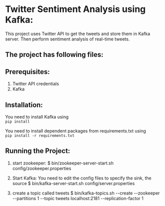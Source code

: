 # Twitter Sentiment Analysis using Kafka:
This project uses Twitter API to get the tweets and store them in Kafka server. Then perform sentiment analysis of real-time tweets.

## The project has following files:


## Prerequisites:
1. Twitter API credentials
2. Kafka


## Installation:
You need to install Kafka using<br/>
		`pip install `

You need to install dependent packages from requirements.txt using<br/>
	`pip install -r requirements.txt`

## Running the Project:

1. start zookeeper:
		$ bin/zookeeper-server-start.sh config/zookeeper.properties
		
2. Start Kafka:
   You need to edit the config files to specify the sink, the source
		 $ bin/kafka-server-start.sh config/server.properties
3. create a topic called tweets
		$ bin/kafka-topics.sh --create --zookeeper --partitions 1 --topic tweets localhost:2181 --replication-factor 1

